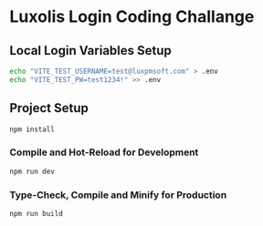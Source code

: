 # Luxolis Login Coding Challange

## Local Login Variables Setup
```sh
echo "VITE_TEST_USERNAME=test@luxpmsoft.com" > .env
echo "VITE_TEST_PW=test1234!" >> .env
```
## Project Setup

```sh
npm install
```

### Compile and Hot-Reload for Development

```sh
npm run dev
```

### Type-Check, Compile and Minify for Production

```sh
npm run build
```
